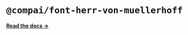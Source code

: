 # `@compai/font-herr-von-muellerhoff`

[**Read the docs &rarr;**](https://components.ai/docs/typefaces/herr-von-muellerhoff)
